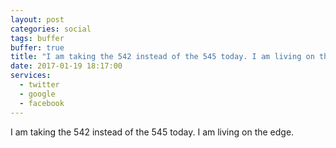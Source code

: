 ```yaml
---
layout: post
categories: social
tags: buffer
buffer: true
title: "I am taking the 542 instead of the 545 today. I am living on the edge."
date: 2017-01-19 18:17:00
services: 
  - twitter
  - google
  - facebook
---
```

I am taking the 542 instead of the 545 today. I am living on the edge.
